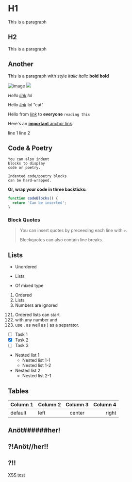 # H1

This is a paragraph

## H2

This is a paragraph

## Another

This is a paragraph with style _italic_ _italic_ **bold** **bold**

![image](https://rsms.me/raster/examples/image1.jpg)
![](https://rsms.me/image.png?without-alt)

_Hello [link](https://rsms.me/) lol_

Hello [_link_](https://rsms.me/) lol "cat"

Hello from _[link](https://rsms.me/)_ to **everyone** `reading this`

Here's an [**important** anchor link](#example).

line 1
line 2

## Code & Poetry

    You can also indent
    blocks to display
    code or poetry.

    Indented code/poetry blocks
    can be hard-wrapped.

**Or, wrap your code in three backticks:**

```js
function codeBlocks() {
  return 'Can be inserted';
}
```

### Block Quotes

> You can insert quotes by
> preceeding each line with `>`.
>
> Blockquotes can also contain line
> breaks.

## Lists

- Unordered

* Lists

- Of mixed type

1. Ordered
2. Lists
3. Numbers are ignored

121) Ordered lists can start
122) with any number and
123) use . as well as ) as a separator.

- [ ] Task 1
- [x] Task 2
- [ ] Task 3

- Nested list 1
  - Nested list 1-1
  - Nested list 1-2
- Nested list 2
  - Nested list 2-1

## Tables

| Column 1 | Column 2 | Column 3 | Column 4 |
| -------- | :------- | :------: | -------: |
| default  | left     |  center  |    right |

## Anöt######her!

## ?!Anöt//her!!

## ?!!

[XSS test](<javAscRipt:alert("xss")>)

